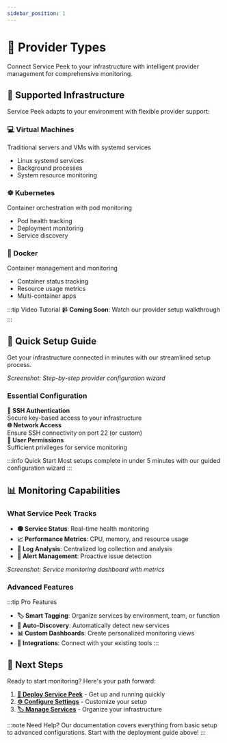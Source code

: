 ```yaml
---
sidebar_position: 1
---
```


# 🎯 Provider Types

Connect Service Peek to your infrastructure with intelligent provider management for comprehensive monitoring.

## 🚀 Supported Infrastructure

Service Peek adapts to your environment with flexible provider support:

<div style={{display: 'grid', gridTemplateColumns: 'repeat(auto-fit, minmax(300px, 1fr))', gap: '20px', margin: '30px 0'}}>
  <div style={{padding: '25px', background: 'linear-gradient(135deg, #667eea 0%, #764ba2 100%)', borderRadius: '12px', color: 'white'}}>
    <h3 style={{color: 'white', margin: '0 0 15px 0'}}>💻 Virtual Machines</h3>
    <p style={{margin: '0 0 15px 0'}}>Traditional servers and VMs with systemd services</p>
    <ul style={{margin: 0, paddingLeft: '20px'}}>
      <li>Linux systemd services</li>
      <li>Background processes</li>
      <li>System resource monitoring</li>
    </ul>
  </div>
  
  <div style={{padding: '25px', background: 'linear-gradient(135deg, #f093fb 0%, #f5576c 100%)', borderRadius: '12px', color: 'white'}}>
    <h3 style={{color: 'white', margin: '0 0 15px 0'}}>☸️ Kubernetes</h3>
    <p style={{margin: '0 0 15px 0'}}>Container orchestration with pod monitoring</p>
    <ul style={{margin: 0, paddingLeft: '20px'}}>
      <li>Pod health tracking</li>
      <li>Deployment monitoring</li>
      <li>Service discovery</li>
    </ul>
  </div>
  
  <div style={{padding: '25px', background: 'linear-gradient(135deg, #4facfe 0%, #00f2fe 100%)', borderRadius: '12px', color: 'white'}}>
    <h3 style={{color: 'white', margin: '0 0 15px 0'}}>🐳 Docker</h3>
    <p style={{margin: '0 0 15px 0'}}>Container management and monitoring</p>
    <ul style={{margin: 0, paddingLeft: '20px'}}>
      <li>Container status tracking</li>
      <li>Resource usage metrics</li>
      <li>Multi-container apps</li>
    </ul>
  </div>
</div>

:::tip Video Tutorial
📹 **Coming Soon**: Watch our provider setup walkthrough
:::

## 🔧 Quick Setup Guide

Get your infrastructure connected in minutes with our streamlined setup process.

<!-- 🖼️ Image Placeholder: Provider Setup Wizard -->
*Screenshot: Step-by-step provider configuration wizard*

### Essential Configuration

<div style={{display: 'grid', gridTemplateColumns: 'repeat(auto-fit, minmax(250px, 1fr))', gap: '15px', margin: '20px 0'}}>
  <div style={{padding: '20px', backgroundColor: '#f8f9fa', borderRadius: '8px', border: '1px solid #e9ecef'}}>
    <strong>🔑 SSH Authentication</strong><br/>
    Secure key-based access to your infrastructure
  </div>
  <div style={{padding: '20px', backgroundColor: '#f8f9fa', borderRadius: '8px', border: '1px solid #e9ecef'}}>
    <strong>🌐 Network Access</strong><br/>
    Ensure SSH connectivity on port 22 (or custom)
  </div>
  <div style={{padding: '20px', backgroundColor: '#f8f9fa', borderRadius: '8px', border: '1px solid #e9ecef'}}>
    <strong>👤 User Permissions</strong><br/>
    Sufficient privileges for service monitoring
  </div>
</div>

:::info Quick Start
Most setups complete in under 5 minutes with our guided configuration wizard
:::

## 📊 Monitoring Capabilities

### What Service Peek Tracks
- **🟢 Service Status**: Real-time health monitoring
- **📈 Performance Metrics**: CPU, memory, and resource usage
- **📝 Log Analysis**: Centralized log collection and analysis
- **🚨 Alert Management**: Proactive issue detection

<!-- 🖼️ Image Placeholder: Monitoring Dashboard -->
*Screenshot: Service monitoring dashboard with metrics*

### Advanced Features

:::tip Pro Features
- **🏷️ Smart Tagging**: Organize services by environment, team, or function
- **🔄 Auto-Discovery**: Automatically detect new services
- **📊 Custom Dashboards**: Create personalized monitoring views
- **🔗 Integrations**: Connect with your existing tools
:::

## 🚀 Next Steps

Ready to start monitoring? Here's your path forward:

1. **[🚀 Deploy Service Peek](../getting-started/deploy)** - Get up and running quickly
2. **[⚙️ Configure Settings](../getting-started/configuration)** - Customize your setup
3. **[🏷️ Manage Services](../services/managing-services)** - Organize your infrastructure

:::note Need Help?
Our documentation covers everything from basic setup to advanced configurations. Start with the deployment guide above!
:::
